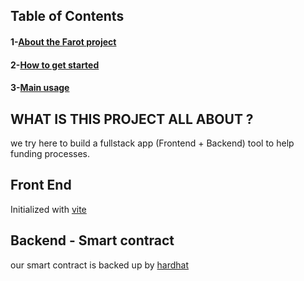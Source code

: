 ## Table of Contents
#### 1-[About the Farot project](https://vitejs.dev/guide/)
#### 2-[How to get started](https://vitejs.dev/guide/)
#### 3-[Main usage](https://vitejs.dev/guide/)

## WHAT IS THIS PROJECT ALL ABOUT ?
we try here to build a fullstack app (Frontend + Backend) tool to help funding processes.

## Front End
Initialized with [vite](https://vitejs.dev/guide/)

## Backend - Smart contract
our smart contract is backed up by [hardhat](https://hardhat.org/hardhat-runner/docs/getting-started)